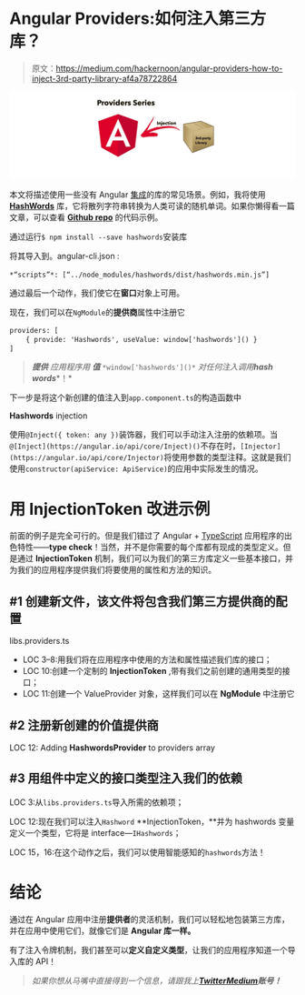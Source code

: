 # Angular Providers:如何注入第三方库？

> 原文：<https://medium.com/hackernoon/angular-providers-how-to-inject-3rd-party-library-af4a78722864>

![](img/29a3110b644ba5ef29015c23b985b4d0.png)

本文将描述使用一些没有 Angular [集成](https://hackernoon.com/tagged/integration)的库的常见场景。例如，我将使用 [**HashWords**](https://github.com/jjt/hashwords) 库，它将散列字符串转换为人类可读的随机单词。如果你懒得看一篇文章，可以查看 [**Github repo**](https://github.com/kobvel/ng-providers-common/tree/3rd-party-lib-injection) 的代码示例。

通过运行`$ npm install --save hashwords`安装库

将其导入到。angular-cli.json :

`*“scripts”*: [“../node_modules/hashwords/dist/hashwords.min.js”]`

通过最后一个动作，我们使它在**窗口**对象上可用。

现在，我们可以在`NgModule`的**提供商**属性中注册它

```
providers: [
    { provide: 'Hashwords', useValue: window['hashwords']() }
]
```

> ***提供*** *应用程序用* ***值*** `*window['hashwords']()*` *对任何注入调用****hash words****！*

下一步是将这个新创建的值注入到`app.component.ts`的构造函数中

**Hashwords** injection

使用`@Inject({ token: any })`装饰器，我们可以手动注入注册的依赖项。当`@[Inject](https://angular.io/api/core/Inject)()`不存在时，`[Injector](https://angular.io/api/core/Injector)`将使用参数的类型注释。这就是我们使用`constructor(apiService: ApiService)`的应用中实际发生的情况。

# 用 InjectionToken 改进示例

前面的例子是完全可行的。但是我们错过了 Angular + [TypeScript](https://hackernoon.com/tagged/typescript) 应用程序的出色特性——**type check**！当然，并不是你需要的每个库都有现成的类型定义。但是通过 **InjectionToken** 机制，我们可以为我们的第三方库定义一些基本接口，并为我们的应用程序提供我们将要使用的属性和方法的知识。

## #1 创建新文件，该文件将包含我们第三方提供商的配置

libs.providers.ts

*   LOC 3–8:用我们将在应用程序中使用的方法和属性描述我们库的接口；
*   LOC 10:创建一个定制的 **InjectionToken** ,带有我们之前创建的通用类型的接口；
*   LOC 11:创建一个 ValueProvider 对象，这样我们可以在 **NgModule** 中注册它

## #2 注册新创建的价值提供商

LOC 12: Adding **HashwordsProvider** to providers array

## #3 用组件中定义的接口类型注入我们的依赖

LOC 3:从`libs.providers.ts`导入所需的依赖项；

LOC 12:现在我们可以注入`Hashword` **InjectionToken，**并为 hashwords 变量定义一个类型，它将是 interface—`IHashwords`；

LOC 15，16:在这个动作之后，我们可以使用智能感知的`hashwords`方法！

# 结论

通过在 Angular 应用中注册**提供者**的灵活机制，我们可以轻松地包装第三方库，并在应用中使用它们，就像它们是 **Angular 库一样。**

有了注入令牌机制，我们甚至可以**定义自定义类型**，让我们的应用程序知道一个导入库的 API！

> *如果你想从马嘴中直接得到一个信息，请跟我上*[***Twitter***](https://twitter.com/Kobvel)**[***Medium***](/@kobvel)*账号！***